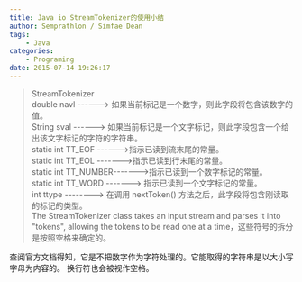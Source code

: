```yaml
---
title: Java io StreamTokenizer的使用小结
author: Semprathlon / Simfae Dean
tags:
	- Java
categories:
	- Programing
date: 2015-07-14 19:26:17
---
```

> StreamTokenizer   
> double  navl  ------>  如果当前标记是一个数字，则此字段将包含该数字的值。   
> String sval ------>  如果当前标记是一个文字标记，则此字段包含一个给出该文字标记的字符的字符串。   
> static int TT_EOF ------>指示已读到流末尾的常量。   
> static int  TT_EOL ------->指示已读到行末尾的常量。   
> static int TT_NUMBER------->指示已读到一个数字标记的常量。   
> static int TT_WORD -------> 指示已读到一个文字标记的常量。   
> int ttype  --------> 在调用 nextToken() 方法之后，此字段将包含刚读取的标记的类型。   
> The StreamTokenizer class takes an input stream and parses it into "tokens", allowing the tokens to be read one at a time，这些符号的拆分是按照空格来确定的。   

查阅官方文档得知，它是不把数字作为字符处理的。它能取得的字符串是以大小写字母为内容的。
换行符也会被视作空格。